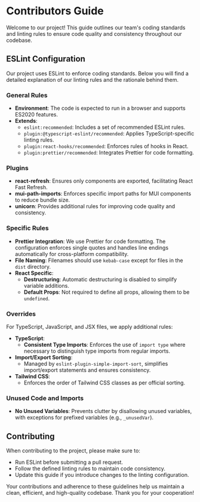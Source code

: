 # Contributors Guide

Welcome to our project! This guide outlines our team's coding standards and linting rules to ensure code quality and consistency throughout our codebase.

## ESLint Configuration

Our project uses ESLint to enforce coding standards. Below you will find a detailed explanation of our linting rules and the rationale behind them.

### General Rules

- **Environment**: The code is expected to run in a browser and supports ES2020 features.
- **Extends**:
  - `eslint:recommended`: Includes a set of recommended ESLint rules.
  - `plugin:@typescript-eslint/recommended`: Applies TypeScript-specific linting rules.
  - `plugin:react-hooks/recommended`: Enforces rules of hooks in React.
  - `plugin:prettier/recommended`: Integrates Prettier for code formatting.

### Plugins

- **react-refresh**: Ensures only components are exported, facilitating React Fast Refresh.
- **mui-path-imports**: Enforces specific import paths for MUI components to reduce bundle size.
- **unicorn**: Provides additional rules for improving code quality and consistency.

### Specific Rules

- **Prettier Integration**: We use Prettier for code formatting. The configuration enforces single quotes and handles line endings automatically for cross-platform compatibility.
- **File Naming**: Filenames should use `kebab-case` except for files in the `dist` directory.
- **React Specific**:
  - **Destructuring**: Automatic destructuring is disabled to simplify variable additions.
  - **Default Props**: Not required to define all props, allowing them to be `undefined`.

### Overrides

For TypeScript, JavaScript, and JSX files, we apply additional rules:

- **TypeScript**:
  - **Consistent Type Imports**: Enforces the use of `import type` where necessary to distinguish type imports from regular imports.
- **Import/Export Sorting**:
  - Managed by `eslint-plugin-simple-import-sort`, simplifies import/export statements and ensures consistency.
- **Tailwind CSS**:
  - Enforces the order of Tailwind CSS classes as per official sorting.

### Unused Code and Imports

- **No Unused Variables**: Prevents clutter by disallowing unused variables, with exceptions for prefixed variables (e.g., `_unusedVar`).

## Contributing

When contributing to the project, please make sure to:

- Run ESLint before submitting a pull request.
- Follow the defined linting rules to maintain code consistency.
- Update this guide if you introduce changes to the linting configuration.

Your contributions and adherence to these guidelines help us maintain a clean, efficient, and high-quality codebase. Thank you for your cooperation!
